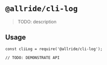 # `@allride/cli-log`

> TODO: description

## Usage

```
const cliLog = require('@allride/cli-log');

// TODO: DEMONSTRATE API
```
